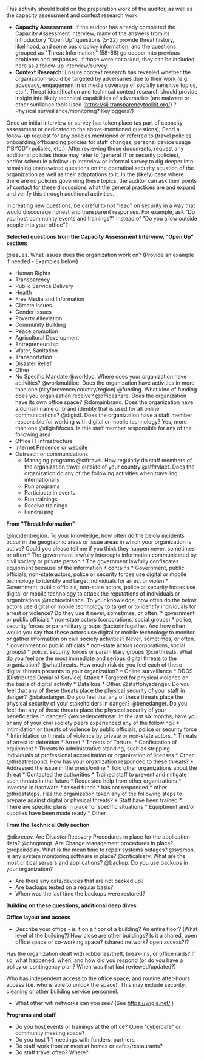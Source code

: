 This activity should build on the preparation work of the auditor, as well as the capacity assessment and  context research work:

* **Capacity Assessment:** If the auditor has already completed the Capacity Assessment interview, many of the answers from its introductory "Open Up" questions (5-22) provide threat history, likelihood, and some basic policy information, and the questions grouped as "Threat Information," (58-68) go deeper into previous problems and responses.  If those were not asked, they can be included here as a follow-up interview/survey.
* **Context Research:** Ensure context research has revealed whether the organization would be targeted by adversaries due to their work (e.g. advocacy, engagement in or media coverage of socially sensitive topics, etc.). Threat identification and technical context research should  provide insight into likely technical capabilities of adversaries (are malware or other surillance tools used (https://sii.transparencytoolkit.org/) ? Physical surveillance/monitoring? Keyloggers?)

Once an initial interview or survey has taken place (as part of capacity assessment or dedicated to the above-mentioned questions), Send a follow-up request for any policies mentioned or referred to (travel policies, onboarding/offboarding policies for staff changes, personal device usage ("BYOD") policies, etc.). After reviewing those documents, request any additional policies those may refer to (general IT or security policies), and/or schedule a follow up interview or informal survey to dig deeper into remaining unanswered questions on the operatioal security situation of the organization as well as their adaptations to it.  In the (likely) case where there are no policies governing these topics, the auditor can ask their points of contact for these discussions what the general practices are and expand and verify this through additional activities.

In creating new questions, be careful to not "lead" on security in a way that would discourage honest and transparent responses.  For example, ask "Do you host community events and trainings?" instead of "Do you allow outside people into your office"?

**Selected questions from the Capacity Assessment Interview,  "Open Up" section:**

@issues. What issues does the organization work on? (Provide an example if needed - Examples below)
  * Human Rights
  * Transparency
  * Public Service Delivery
  * Health
  * Free Media and Information
  * Climate Issues
  * Gender Issues
  * Poverty Alleviation
  * Community Building
  * Peace promotion
  * Agricultural Development
  * Entrepreneurship
  * Water, Sanitation
  * Transportation
  * Disaster Relief
  * Other
  * No Specific Mandate
@workloc. Where does your organization have activities?
@workmultiloc. Does the organization have activities in more than one (city/provence/country/region)
@funding. What kind of funding does you organization receive?
@officeshare. Does the organization have its own office space?
@domainbrand. Does the organization have a domain name or brand identity that is used for all online communications?
@digistf. Does the organization have a staff member responsible for working with digital or mobile technology? Yes, more than one
@digisftfocus. Is this staff member responsible for any of the following area
  * Office IT infrastructure
  * Internet Presence or website
* Outreach or communications
  * Managing programs
@stftravel. How regularly do staff members of the organization travel outside of your country
@stftrvlact. Does the organization do any of the following activities when travelling internationally
  * Run programs
  * Participate in events
  * Run trainings
  * Receive trainings
  * Fundraising

**From "Threat Information"**

@incidentregion. To your knowledge, how often do the below incidents occur in the geographic areas or issue areas in which your organization is active? Could you please tell me if you think they happen never, sometimes or often
    * The government lawfully intercepts information communicated by civil society or private person
    * The government lawfully confiscates equipment because of the information it contains
    * Government, public officials, non-state actors, police or security forces use digital or mobile technology to identify and target individuals for arrest or violen
    * Government, public officials, non-state actors, police or security forces use digital or mobile technology to attack the reputations of individuals or organizations
@techtoviolence. To your knowledge, how often do the below actors use digital or mobile technology to target or to identify individuals for arrest or violence? Do they use it never, sometimes, or often.
    * government or public officials
    * non-state actors (corporations, social groups)
    * police, security forces or paramilitary groups
@actorinfogather. And how often would you say that these actors use digital or mobile technology to monitor or gather information on civil society activities? Never, sometimes, or often.
    * government or public officials
    * non-state actors (corporations, social groups)
    * police, security forces or paramilitary groups
@curthreats. What do you feel are the most immediate and serious digital threats to the organization?
@whatthreats. How much risk do you feel each of these digital threats presents to your organization?
    * Online surveillance
    * DDOS (Distributed Denial of Service) Attack
    * Targeted for physical violence on the basis of digital activity
    * Data loss
    * Other.
@staffphysdanger. Do you feel that any of these threats place the physical security of your staff in danger?
@stakedanger. Do you feel that any of these threats place the physical security of your stakeholders in danger?
@benedanger. Do you feel that any of these threats place the physical security of your beneficiaries in danger?
@experiencethreat. In the last six months, have you or any of your civil society peers experienced any of the following?
    * Intimidation or threats of violence by public officials, police or security force
    * Intimidation or threats of violence by private or non-state actors.
    * Threats of arrest or detention
    * Arrest
    * Threats of Torture.
    * Confiscation of equipment
    * Threats to administrative standing, such as stripping individuals of professional accreditation or organization of licenses
    * Other
@threatrespond. How has your organization responded to these threats?
    * Addressed the issue in the press/online
    * Told other organizations about the threat
    * Contacted the authorities
    * Trained staff to prevent and mitigate such threats in the future
    * Requested help from other organizations
    * Invested in hardware
    * raised funds
    * has not responded
    * other
@threatsteps. Has the organization taken any of the following steps to prepare against digital or physical threats?
    * Staff have been trained
    * There are specific plans in place for specific situations
    * Equiptment and/or supplies have been made ready
    * Other

**From the Technical Only section**:


@disrecov. Are Disaster Recovery Procedures in place for the application data?
@chngmngt. Are Change Management procedures in place?
@repairdelay. What is the mean time to repair systems outages?
@sysmon. Is any system monitoring software in place?
@criticalserv. What are the most critical servers and applications?
@backup. Do you use backups in your organization?
  * Are there any data/devices that are not backed up?
  * Are backups tested on a regular basis?
  * When was the last time the backups were restored?

**Building on these questions, additional deep dives:**

**Office layout and access**

* Describe your office - is it on a floor of a building? An entire floor? (What level of the building?) How close are other buildings? Is it a shared, open office space or co-working space? (shared network? open access?)?

Has the organization dealt with robberies/theft, break-ins, or office raids?  If so, what happened, when, and how did you respond (or do you have a policy or contingency plan? When was that last reviewed/updated?)

Who has independent access to the office space, and routine after-hours access (i.e. who is able to unlock the space).  This may include security, cleaning or other building service personnel.

* What other wifi networks can you see? (See https://wigle.net/ )

**Programs and staff**

* Do you host events or trainings at the office?  Open "cybercafe" or community meeting space?
* Do you host 1:1 meetings with funders, partners,
* Do staff work from or meet at homes or cafes/restaurants?
* Do staff travel often? Where?
